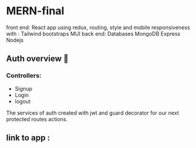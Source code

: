 ﻿# MERN-final
front end: 
React app using redux, routing, 
style and mobile responsiveness with :
Tailwind 
bootstraps 
MUI
back end:
Databases MongoDB 
Express 
Nodejs 

## Auth overview 🔐
### Controllers:
- Signup
- Login
- logout

The services of auth created with jwt and guard decorator for our next protected routes actions.

## link to app :

